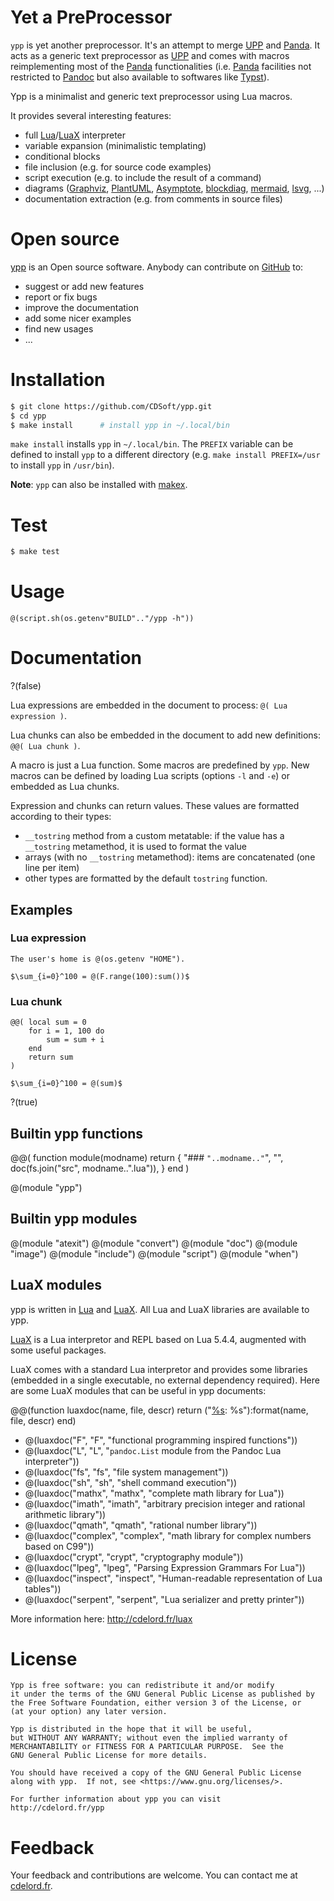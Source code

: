 # Yet a PreProcessor

[ypp]: http://cdelord.fr/ypp "Yet another PreProcessor"
[UPP]: http://cdelord.fr/upp "Universal PreProcessor"
[Panda]: http://cdelord.fr/panda "Pandoc add-ons (Lua filters for Pandoc)"
[Pandoc]: https://pandoc.org "A universal document converter"
[Typst]: https://typst.app/ "Compose papers faster"
[Lua]: http://www.lua.org/
[GitHub]: https://github.com/CDSoft/ypp
[cdelord.fr]: http://cdelord.fr
[makex]: https://github.com/CDSoft/makex
[GraphViz]: http://graphviz.org/
[PlantUML]: http://plantuml.sourceforge.net/
[ditaa]: http://ditaa.sourceforge.net/
[blockdiag]: http://blockdiag.com/
[Asymptote]: http://asymptote.sourceforge.net/
[mermaid]: https://mermaidjs.github.io/
[Pandoc Lua filter]: http://pandoc.org/lua-filters.html
[Python]: https://www.python.org/
[Lua]: http://www.lua.org/
[gnuplot]: http://www.gnuplot.info/
[lsvg]: http://cdelord.fr/lsvg/
[LuaX]: http://cdelord.fr/luax "Lua eXtended interpretor"
[LuaX documentation]: http://cdelord.fr/luax/luax.lua.html

`ypp` is yet another preprocessor. It's an attempt to merge [UPP] and [Panda].
It acts as a generic text preprocessor as [UPP] and comes with macros
reimplementing most of the [Panda] functionalities (i.e. [Panda] facilities not
restricted to [Pandoc] but also available to softwares like [Typst]).

Ypp is a minimalist and generic text preprocessor using Lua macros.

It provides several interesting features:

- full [Lua]/[LuaX] interpreter
- variable expansion (minimalistic templating)
- conditional blocks
- file inclusion (e.g. for source code examples)
- script execution (e.g. to include the result of a command)
- diagrams ([Graphviz], [PlantUML], [Asymptote], [blockdiag], [mermaid], [lsvg], ...)
- documentation extraction (e.g. from comments in source files)

# Open source

[ypp] is an Open source software.
Anybody can contribute on [GitHub] to:

- suggest or add new features
- report or fix bugs
- improve the documentation
- add some nicer examples
- find new usages
- ...

# Installation

``` sh
$ git clone https://github.com/CDSoft/ypp.git
$ cd ypp
$ make install      # install ypp in ~/.local/bin
```

`make install` installs `ypp` in `~/.local/bin`.
The `PREFIX` variable can be defined to install `ypp` to a different directory
(e.g. `make install PREFIX=/usr` to install `ypp` in `/usr/bin`).

**Note**: `ypp` can also be installed with [makex].

# Test

``` sh
$ make test
```

# Usage

```
@(script.sh(os.getenv"BUILD".."/ypp -h"))
```

# Documentation

?(false)

Lua expressions are embedded in the document to process: `@( Lua expression )`.

Lua chunks can also be embedded in the document to add new definitions: `@@( Lua chunk )`.

A macro is just a Lua function. Some macros are predefined by `ypp`. New macros
can be defined by loading Lua scripts (options `-l` and `-e`) or embedded as
Lua chunks.

Expression and chunks can return values. These values are formatted according
to their types:

- `__tostring` method from a custom metatable: if the value has a `__tostring`
  metamethod, it is used to format the value
- arrays (with no `__tostring` metamethod): items are concatenated (one line per item)
- other types are formatted by the default `tostring` function.

## Examples

### Lua expression

```
The user's home is @(os.getenv "HOME").

$\sum_{i=0}^100 = @(F.range(100):sum())$
```

### Lua chunk

```
@@( local sum = 0
    for i = 1, 100 do
        sum = sum + i
    end
    return sum
)

$\sum_{i=0}^100 = @(sum)$
```

?(true)

## Builtin ypp functions

@@( function module(modname)
        return {
            "### `"..modname.."`",
            "",
            doc(fs.join("src", modname..".lua")),
        }
    end
)

@(module "ypp")

## Builtin ypp modules

@(module "atexit")
@(module "convert")
@(module "doc")
@(module "image")
@(module "include")
@(module "script")
@(module "when")

## LuaX modules

ypp is written in [Lua] and [LuaX].
All Lua and LuaX libraries are available to ypp.

[LuaX] is a Lua interpretor and REPL based on Lua 5.4.4, augmented with some useful packages.

LuaX comes with a standard Lua interpretor and provides some libraries (embedded
in a single executable, no external dependency required).
Here are some LuaX modules that can be useful in ypp documents:

@@(function luaxdoc(name, file, descr) return ("[%s](https://github.com/CDSoft/luax/blob/master/doc/%s.md): %s"):format(name, file, descr) end)

- @(luaxdoc("F", "F", "functional programming inspired functions"))
- @(luaxdoc("L", "L", "`pandoc.List` module from the Pandoc Lua interpreter"))
- @(luaxdoc("fs", "fs", "file system management"))
- @(luaxdoc("sh", "sh", "shell command execution"))
- @(luaxdoc("mathx", "mathx", "complete math library for Lua"))
- @(luaxdoc("imath", "imath", "arbitrary precision integer and rational arithmetic library"))
- @(luaxdoc("qmath", "qmath", "rational number library"))
- @(luaxdoc("complex", "complex", "math library for complex numbers based on C99"))
- @(luaxdoc("crypt", "crypt", "cryptography module"))
- @(luaxdoc("lpeg", "lpeg", "Parsing Expression Grammars For Lua"))
- @(luaxdoc("inspect", "inspect", "Human-readable representation of Lua tables"))
- @(luaxdoc("serpent", "serpent", "Lua serializer and pretty printer"))

More information here: <http://cdelord.fr/luax>

# License

    Ypp is free software: you can redistribute it and/or modify
    it under the terms of the GNU General Public License as published by
    the Free Software Foundation, either version 3 of the License, or
    (at your option) any later version.

    Ypp is distributed in the hope that it will be useful,
    but WITHOUT ANY WARRANTY; without even the implied warranty of
    MERCHANTABILITY or FITNESS FOR A PARTICULAR PURPOSE.  See the
    GNU General Public License for more details.

    You should have received a copy of the GNU General Public License
    along with ypp.  If not, see <https://www.gnu.org/licenses/>.

    For further information about ypp you can visit
    http://cdelord.fr/ypp

Feedback
========

Your feedback and contributions are welcome.
You can contact me at [cdelord.fr].
